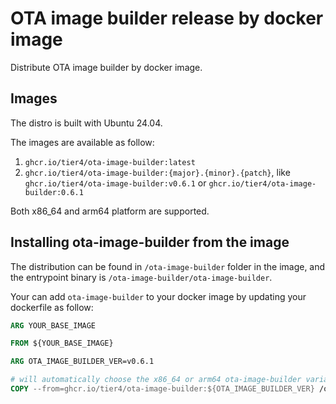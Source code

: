 # OTA image builder release by docker image

Distribute OTA image builder by docker image.

## Images

The distro is built with Ubuntu 24.04.

The images are available as follow:
1. `ghcr.io/tier4/ota-image-builder:latest`
2. `ghcr.io/tier4/ota-image-builder:{major}.{minor}.{patch}`, like `ghcr.io/tier4/ota-image-builder:v0.6.1` or `ghcr.io/tier4/ota-image-builder:0.6.1`

Both x86_64 and arm64 platform are supported.

## Installing ota-image-builder from the image

The distribution can be found in `/ota-image-builder` folder in the image,
and the entrypoint binary is `/ota-image-builder/ota-image-builder`.

Your can add `ota-image-builder` to your docker image by updating your dockerfile as follow:

```dockerfile
ARG YOUR_BASE_IMAGE

FROM ${YOUR_BASE_IMAGE}

ARG OTA_IMAGE_BUILDER_VER=v0.6.1

# will automatically choose the x86_64 or arm64 ota-image-builder variants
COPY --from=ghcr.io/tier4/ota-image-builder:${OTA_IMAGE_BUILDER_VER} /ota-image-builder /opt/ota-image-builder
```
